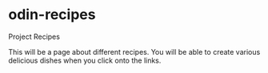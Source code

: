 # odin-recipes
Project Recipes

This will be a page about different recipes. You will be able to create various delicious dishes when you click onto the links. 

